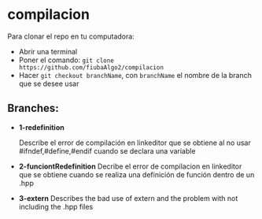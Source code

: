 # compilacion

Para clonar el repo en tu computadora:
- Abrir una terminal
- Poner el comando: `git clone https://github.com/fiubaAlgo2/compilacion`
- Hacer `git checkout branchName`, con `branchName` el nombre de la branch que se desee usar

## Branches:

- **1-redefinition**

	Describe el error de compilación en linkeditor que se obtiene al no usar #ifndef,#define,#endif cuando se declara una variable

- **2-funciontRedefinition**
	Decribe el error de compilacion en linkeditor que se obtiene cuando se realiza una definición de función dentro de un .hpp

- **3-extern**
	Describes the bad use of extern and the problem with not including the .hpp files 
